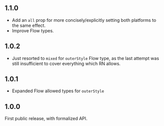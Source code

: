 ## 1.1.0

* Add an `all` prop for more concisely/explicitly setting both platforms to the same effect.
* Improve Flow types.

## 1.0.2

* Just resorted to `mixed` for `outerStyle` Flow type, as the last attempt was still insufficient to cover everything which RN allows.

## 1.0.1

* Expanded Flow allowed types for `outerStyle`

## 1.0.0

First public release, with formalized API.
